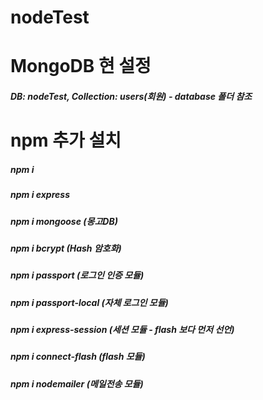 # nodeTest

# MongoDB 현 설정
##### DB: nodeTest, Collection: users(회원) - database 폴더 참조

# npm 추가 설치
##### npm i
##### npm i express
##### npm i mongoose        (몽고DB)
##### npm i bcrypt          (Hash 암호화)
##### npm i passport        (로그인 인증 모듈)
##### npm i passport-local  (자체 로그인 모듈)
##### npm i express-session (세션 모듈 - flash 보다 먼저 선언)
##### npm i connect-flash   (flash 모듈)
##### npm i nodemailer      (메일전송 모듈)